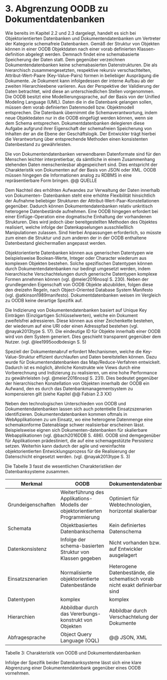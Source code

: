 
# 3. Abgrenzung OODB zu Dokumentdatenbanken

Wie bereits im Kapitel 2.2 und 2.3 dargelegt, handelt es sich bei Objektorientierten Datenbanken und Dokumentendatenbanken um Vertreter der Kategorie schemafreie Datenbanken. Gemäß der Struktur von Objekten können in einer OODB Objektdaten nach einer vorab definierten Klassen-definition abgelegt werden. Demnach findet eine schemabasierte Speicherung der Daten statt. Dem gegenüber verzeichnen Dokumentendatenbanken keine schemabasierten Datenstrukturen. Die als hierarchisch zusammengesetzten, respektive rekursiv verschachtelten, Attribut-Wert-Paare (Key-Value-Pairs) formen in beliebiger Ausprägung die Dokumente. Je Dokument kann infolgedessen der interne Aufbau ab der zweiten Hierarchieebene variieren. Aus der Perspektive der Validierung der Daten betrachtet, wird diese an unterschiedlichen Stellen vorgenommen. Die OODB besitzt eine Modellierungssprache, auf der Basis von der Unified Modeling Language (UML). Daten die in die Datenbank gelangen sollen, müssen dem vorab definierten Datenmodell bzw. Objektmodell entsprechen. Die Datenbank übernimmt die Schemaverantwortung, indem neue Objektedaten nur in die OODB eingefügt werden können, wenn sie dem Schema entsprechen. Dokumentdatenbanken delegieren diese Aufgabe aufgrund ihrer Eigenschaft der schemafreien Speicherung von Inhalten der an die Ebene der Geschäftslogik. Der Entwickler trägt hierbei die Verantwortung über entsprechende Methoden einen konsistenten Datenbestand zu gewährleisten.

Die von Dokumentendatenbanken verwendbaren Datenformate sind für den Menschen leichter interpretierbar, da sämtliche in einem Zusammenhang stehenden Daten menschenlesbar abgespeichert sind. Dies entspricht der Charakteristik von Dokumenten auf der Basis von JSON oder XML. OODB müssen hingegen die Informationen analog zu RDBMS in eine repräsentierbare Form bringen.  @@ QUELLE

Dem Nachteil des erhöhten Aufwandes zur Verwaltung der Daten innerhalb von Dokumenten- Datenbanken steht eine erhöhte Flexibilität hinsichtlich der Aufnahme beliebiger Strukturen der Attribut-Wert-Paar-Konstellationen gegenüber. Dadurch können Dokumentendatenbanken relativ unkritisch heterogene Datenbestände aufnehmen. Eine OODB hingegen erfordert bei einer Einfüge-Operation eine dogmatische Einhaltung der vorhandenen Strukturen. Dies wird jedoch über bereitgestellten Methoden des Objektes realisiert, welche infolge der Datenkapselungen ausschließlich Manipulationen zulassen. Sind hierbei Anpassungen erforderlich, so müsste zum einen die Struktur und zum anderen der in der OODB enthaltene Datenbestand gleichermaßen angepasst werden.  

Objektorientierte Datenbanken können aus generischen Datentypen wie beispielsweise Boolean-Werte, Integer oder Character wiederum aus komplexen Objekten bestehen. Solche spezifischen Datentypen können durch Dokumentendatenbanken nur bedingt umgesetzt werden, indem hierarchische Verschachtelungen durch generische Datentypen komplexe Formen annehmen können (vgl. @meier2016nosql S. 230).  Neben der grundlegenden Eigenschaft von OODB Objekte abzubilden, folgen diese den dreizehn Regeln, nach Object-Oriented Database System Manifesto (vgl. @atkinson1989manifesto). Dokumentdatenbanken weisen im Vergleich zu OODB keine derartige Spezifik auf.

Die Indizierung von Dokumentendatenbanken basiert auf Unique Key Einträgen (Einzigartigen Schlüsselwerten), welche ein Dokument zweifelsfrei adressieren. Diese können aus einer Zeichenkette bestehen, der wiederum auf eine URI oder einen Adresspfad bestehen (vgl. @nayak2013type S. 17). Die eindeutige ID für Objekte innerhalb einer OODB wird von dem System generiert. Dies geschieht transparent gegenüber dem Nutzer. (vgl. @lee1995oodbdesign S. 5)

Speziell der Dokumentenabruf erfordert Mechanismen, welche die Key-Value-Struktur effizient durchlaufen und Daten bereitstellen können. Dazu wurde für Dokumentendatenbanken das Map/Reduce-Verfahren entwickelt. Dadurch ist es möglich, ähnliche Konstrukte wie Views durch eine Vorberechnung und Indizierung zu realisieren, um eine hohe Performance zu gewährleisten (vgl. @meier2016nosql S. 231). Dies bedeutet gegenüber der hierarchischen Konstellation von Objekten innerhalb der OODB ein Aufwand, den es durch das Datenbankmanagementsystem zu kompensieren gilt (siehe Kapitel @@ Fabian 2.3 XX)

Neben den technologischen Unterschieden von OODB und Dokumentendatenbanken lassen sich auch potentielle Einsatzszenarien identifizieren. Dokumentendatenbanken kommen oftmals in WebApplikationen zu um Einsatz, wo eine heterogene Datenmenge eine schemakonforme Datenablage schwer realisierbar erscheinen lässt. Beispielsweise eignen sich Dokumenten-datenbanken für skalierbare Webapplikationen (vgl. @bach2016DDB S. 486). OODB sind demgegenüber für Applikationen prädestiniert, die auf eine schemagestützte Persistenz setzen. Weiterhin kann dadurch der agile und vereinfachte objektorientierten Entwicklungsprozess für die Realisierung der Datenschicht eingesetzt werden. (vgl. @nayak2013type S. 3)

Die Tabelle 3 fasst die wesentlichen Charakteristiken der Datenbanksysteme zusammen.

| Merkmal             | OODB                           | Dokumentendatenbank            |
| ------------------- | ------------------------------ | ------------------------------ |
| Grundeigenschaften | Weiterführung des Applikations-Modells der objektorientierten Programmierung | Optimiert für Webtechnologien, horizontal skalierbar |
| Schemata | Objektbasiertes Datenbankschema | Kein definiertes Datenschema |
| Datenkonsistenz | Infolge der schema-basierten Struktur von Klassen gegeben | Nicht vorhanden bzw. auf Entwickler ausgelagert |
| Einsatzszenarien | Normalisierte objektorientierte Datenbestände | Heterogene Datenbestände, die schematisch vorab nicht exakt definierbar sind |
| Datentypen | komplex | komplex |
| Hierarchien | Abbildbar durch das Vererbungs-konstrukt von Objekten | Abbildbar durch Verschachtelung der Dokumente |
| Abfragesprache | Object Query Language (OQL) | @@ JSON, XML |

Tabelle 3: Charakteristik von OODB und Dokumentendatenbanken

Infolge der Spezifik beider Datenbanksysteme lässt sich eine klare Abgrenzung einer Dokumentendatenbank gegenüber eines OODB vornehmen.
